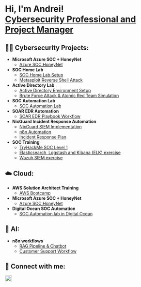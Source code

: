 <h1>Hi, I'm Andrei! <br/><a href="https://github.com/andcoa">Cybersecurity Professional and Project Manager</a></h1>

<h2>👨‍💻 Cybersecurity Projects:</h2>

- <b>Microsoft Azure SOC + HoneyNet</b>
  - [Azure SOC HoneyNet](https://github.com/andcoa/HoneyNet/blob/main/README.md)
- <b>SOC Home Lab</b>
  - [SOC Home Lab Setup](https://github.com/andcoa/HomeLab/blob/main/README.md)
  - [Metasploit Reverse Shell Attack](https://github.com/andcoa/MetasploitTelemetryGeneration/blob/main/README.md)
- <b>Active Directory Lab</b>
  - [Active Directory Environment Setup](https://github.com/andcoa/ActiveDirectory/blob/main/README.md)
  - [Brute Force Attack & Atomic Red Team Simulation](https://github.com/andcoa/ART/blob/main/README.md)
- <b>SOC Automation Lab</b>
  - [SOC Automation Lab](https://github.com/andcoa/AutomationSquareX/blob/main/README.md)
- <b>SOAR EDR Automation</b>
  - [SOAR EDR Playbook Workflow](https://github.com/andcoa/AutomationSquareX/blob/main/README.md)
- <b>NixGuard Incident Response Automation</b>
  - [NixGuard SIEM Implementation](https://github.com/andcoa/NixGuard/blob/main/README.md)
  - [n8n Automation](https://github.com/andcoa/n8n-automation/blob/main/README.md)
  - [Incident Response Plan](https://github.com/andcoa/Incident-Response-Plan/blob/main/README.md)
- <b>SOC Training</b>
  - [TryHackMe SOC Level 1](https://github.com/andcoa/SOC-Training/blob/main/README.md)
  - [Elasticsearch, Logstash and Kibana (ELK) exercise](https://github.com/andcoa/Elasticstack/blob/main/README.md)
  - [Wazuh SIEM exercise](https://github.com/andcoa/Wazuh/blob/main/README.md)

<h2>☁️ Cloud:</h2>

- <b>AWS Solution Architect Training</b>
  - [AWS Bootcamp](https://github.com/andcoa/aws-bootcamp-cruddur-2023)
- <b>Microsoft Azure SOC + HoneyNet</b>
  - [Azure SOC HoneyNet](https://github.com/andcoa/HoneyNet/blob/main/README.md)
- <b>Digital Ocean SOC Automation</b>
  - [SOC Automation lab in Digital Ocean](https://github.com/andcoa/AutomationSquareX/blob/main/README.md)

<h2>🤖 AI:</h2>

- <b>n8n workflows</b>
  - [RAG Pipeline & Chatbot](https://github.com/andcoa/RAGPipeline/blob/main/README.md)
  - [Customer Support Workflow](https://github.com/andcoa/AICustomerSupport/blob/main/README.md)

<h2> 🤝 Connect with me:</h2>

[<img align="left" alt="JoshMadakor | LinkedIn" width="22px" src="https://cdn.jsdelivr.net/npm/simple-icons@v3/icons/linkedin.svg" />][linkedin]

[linkedin]: https://www.linkedin.com/in/andreicoa/

<!--
Here are some ideas to get you started:

- 🔭 I’m currently working on ...
- 🌱 I’m currently learning ...
- 👯 I’m looking to collaborate on ...
- 🤔 I’m looking for help with ...
- 💬 Ask me about ...
- 📫 How to reach me: ...
- 😄 Pronouns: ...
- ⚡ Fun fact: ...
-->
